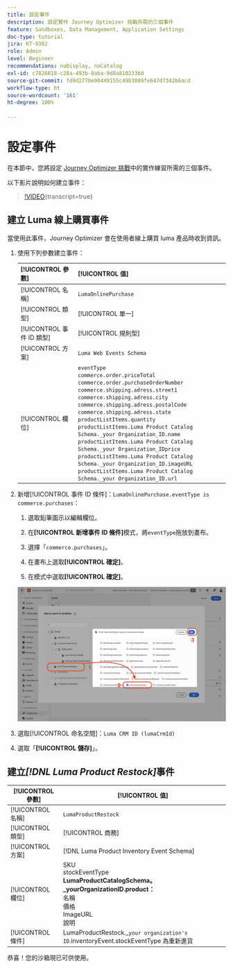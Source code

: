 ```yaml
---
title: 設定事件
description: 設定實作 Journey Optimizer 挑戰所需的三個事件
feature: Sandboxes, Data Management, Application Settings
doc-type: tutorial
jira: KT-9382
role: Admin
level: Beginner
recommendations: noDisplay, noCatalog
exl-id: c7826818-c28a-493b-8aba-9d8a8102336d
source-git-commit: fd9d277be00449155c49b3809fe647d7342b6acd
workflow-type: ht
source-wordcount: '161'
ht-degree: 100%

---
```


# 設定事件

在本節中，您將設定 [Journey Optimizer 挑戰](/help/challenges/introduction-and-prerequisites.md)中的實作練習所需的三個事件。

以下影片說明如何建立事件：

>[!VIDEO](https://video.tv.adobe.com/v/336253?quality=12&learn=on){transcript=true}

## 建立 Luma 線上購買事件

當使用此事件，Journey Optimizer 會在使用者線上購買 luma 產品時收到資訊。

1. 使用下列參數建立事件：

   | [!UICONTROL 參數] | [!UICONTROL 值] |
   |-------------|-----------|
   | [!UICONTROL 名稱] | `LumaOnlinePurchase` |
   | [!UICONTROL 類型] | [!UICONTROL 單一] |
   | [!UICONTROL 事件 ID 類型] | [!UICONTROL 規則型] |
   | [!UICONTROL 方案] | `Luma Web Events Schema` |
   | [!UICONTROL 欄位] | `eventType` <br>`commerce.order.priceTotal`<br>`commerce.order.purchaseOrderNumber`<br>`commerce.shipping.adress.street1`<br>`commerce.shipping.adress.city`<br>`commerce.shipping.adress.postalCode`<br>`commerce.shipping.adress.state`<br>`productListItems.quantity`<br>`productListItems.Luma Product Catalog Schema._your Organization_ID.name`<br>`productListItems.Luma Product Catalog Schema._your Organization_IDprice`<br>`productListItems.Luma Product Catalog Schema._your Organization_ID.imageURL`<br>`productListItems.Luma Product Catalog Schema._your Organization_ID.url` |

1. 新增[!UICONTROL 事件 ID 條件]：`LumaOnlinePurchase.eventType is commerce.purchases`：

   1. 選取鉛筆圖示以編輯欄位。

   1. 在&#x200B;**[!UICONTROL 新增事件 ID 條件]**&#x200B;模式，將`eventType`拖放到畫布。
   1. 選擇「`commerce.purchases`」。
   1. 在畫布上選取&#x200B;**[!UICONTROL 確定]**。
   1. 在模式中選取&#x200B;**[!UICONTROL 確定]**。

   ![新增事件條件](/help/tutorial-configure-a-training-sandbox/assets/Event-lumaOnlinePurchase-condition-1.png)

1. 選取[!UICONTROL 命名空間]：`Luma CRM ID (lumaCrmId)`

1. 選取「**[!UICONTROL 儲存]**」。

## 建立&#x200B;*[!DNL Luma Product Restock]*&#x200B;事件

| [!UICONTROL 參數] | [!UICONTROL 值] |
|-------------|-----------|
| [!UICONTROL 名稱] | `LumaProductRestock` |
| [!UICONTROL 類型] | [!UICONTROL 商務] |
| [!UICONTROL 方案] | [!DNL Luma Product Inventory Event Schema] |
| [!UICONTROL 欄位] | SKU <br> stockEventType<br><b>LumaProductCatalogSchema。_yourOrganizationID.product：</b> <br>名稱<br>價格<br> ImageURL<br>說明 |
| [!UICONTROL 條件] | LumaProductRestock._`your organization's ID`.inventoryEvent.stockEventType 為重新進貨 |

恭喜！您的沙箱現已可供使用。
